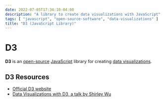 ```yaml
---
date: 2022-07-05T17:34:10-04:00
description: "A library to create data visualizations with JavaScript"
tags: [ "javascript", "open-source-software", "data-visualizations" ]
title: "D3 (JavaScript Library)"
---
```


# D3

**D3** is an [open-source](open-source-software.md) [JavaScript](javascript.md) library for creating [data visualizations](data-visualizations.md).

## D3 Resources

* [Official D3 website](https://d3js.org/)
* [Data Visualizations with D3, a talk by Shirley Wu](https://www.youtube.com/watch?v=S1PDU2Ckt5w&t=72s)
